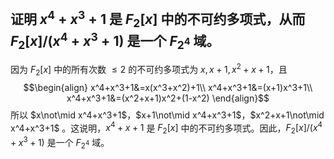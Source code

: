 ## 证明 $x^4+x^3+1$ 是 $F_2[x]$ 中的不可约多项式，从而 $F_2[x]/(x^4+x^3+1)$ 是一个 $F_{2^4}$ 域。

因为 $F_2[x]$ 中的所有次数 $\le 2$ 的不可约多项式为 $x,x+1,x^2+x+1$，且
$$\begin{align}
x^4+x^3+1&=x(x^3+x^2)+1\\
x^4+x^3+1&=(x+1)x^3+1\\
x^4+x^3+1&=(x^2+x+1)x^2+(1-x^2)
\end{align}$$
所以 $x\not\mid x^4+x^3+1$，$x+1\not\mid x^4+x^3+1$，$x^2+x+1\not\mid x^4+x^3+1$ 。这说明，$x^4+x+1$ 是 $F_2[x]$ 中的不可约多项式。因此，$F_2[x]/(x^4+x^3+1)$ 是一个 $F_{2^4}$ 域。
